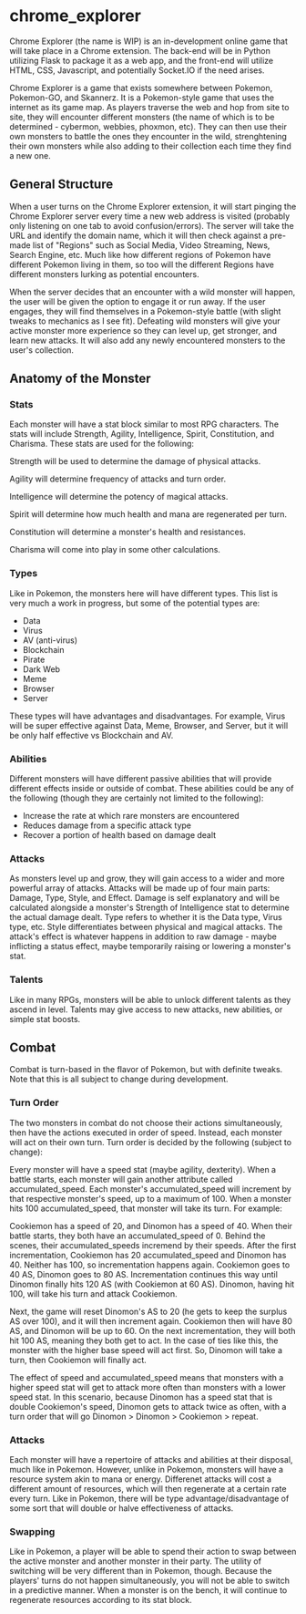 # chrome_explorer

Chrome Explorer (the name is WIP) is an in-development online game that will take place in a Chrome extension. The back-end will be in Python utilizing Flask to package it as a web app, and the front-end will utilize HTML, CSS, Javascript, and potentially Socket.IO if the need arises.

Chrome Explorer is a game that exists somewhere between Pokemon, Pokemon-GO, and Skannerz. It is a Pokemon-style game that uses the internet as its game map. As players traverse the web and hop from site to site, they will encounter different monsters (the name of which is to be determined - cybermon, webbies, phoxmon, etc). They can then use their own monsters to battle the ones they encounter in the wild, strenghtening their own monsters while also adding to their collection each time they find a new one.

## General Structure

When a user turns on the Chrome Explorer extension, it will start pinging the Chrome Explorer server every time a new web address is visited (probably only listening on one tab to avoid confusion/errors). The server will take the URL and identify the domain name, which it will then check against a pre-made list of "Regions" such as Social Media, Video Streaming, News, Search Engine, etc. Much like how different regions of Pokemon have different Pokemon living in them, so too will the different Regions have different monsters lurking as potential encounters.

When the server decides that an encounter with a wild monster will happen, the user will be given the option to engage it or run away. If the user engages, they will find themselves in a Pokemon-style battle (with slight tweaks to mechanics as I see fit). Defeating wild monsters will give your active monster more experience so they can level up, get stronger, and learn new attacks. It will also add any newly encountered monsters to the user's collection.

## Anatomy of the Monster

### Stats

Each monster will have a stat block similar to most RPG characters. The stats will include Strength, Agility, Intelligence, Spirit, Constitution, and Charisma. These stats are used for the following:

Strength will be used to determine the damage of physical attacks.

Agility will determine frequency of attacks and turn order.

Intelligence will determine the potency of magical attacks.

Spirit will determine how much health and mana are regenerated per turn.

Constitution will determine a monster's health and resistances.

Charisma will come into play in some other calculations.

### Types

Like in Pokemon, the monsters here will have different types. This list is very much a work in progress, but some of the potential types are:

* Data
* Virus
* AV (anti-virus)
* Blockchain
* Pirate
* Dark Web
* Meme
* Browser
* Server

These types will have advantages and disadvantages. For example, Virus will be super effective against Data, Meme, Browser, and Server, but it will be only half effective vs Blockchain and AV.

### Abilities

Different monsters will have different passive abilities that will provide different effects inside or outside of combat. These abilities could be any of the following (though they are certainly not limited to the following):

* Increase the rate at which rare monsters are encountered
* Reduces damage from a specific attack type
* Recover a portion of health based on damage dealt

### Attacks

As monsters level up and grow, they will gain access to a wider and more powerful array of attacks. Attacks will be made up of four main parts: Damage, Type, Style, and Effect. Damage is self explanatory and will be calculated alongside a monster's Strength of Intelligence stat to determine the actual damage dealt. Type refers to whether it is the Data type, Virus type, etc. Style differentiates between physical and magical attacks. The attack's effect is whatever happens in addition to raw damage - maybe inflicting a status effect, maybe temporarily raising or lowering a monster's stat.

### Talents

Like in many RPGs, monsters will be able to unlock different talents as they ascend in level. Talents may give access to new attacks, new abilities, or simple stat boosts.

## Combat

Combat is turn-based in the flavor of Pokemon, but with definite tweaks. Note that this is all subject to change during development.

### Turn Order

The two monsters in combat do not choose their actions simultaneously, then have the actions executed in order of speed. Instead, each monster will act on their own turn. Turn order is decided by the following (subject to change):

Every monster will have a speed stat (maybe agility, dexterity). When a battle starts, each monster will gain another attribute called accumulated_speed. Each monster's accumulated_speed will increment by that respective monster's speed, up to a maximum of 100. When a monster hits 100 accumulated_speed, that monster will take its turn. For example:

Cookiemon has a speed of 20, and Dinomon has a speed of 40. When their battle starts, they both have an accumulated_speed of 0. Behind the scenes, their accumulated_speeds incremend by their speeds. After the first incrementation, Cookiemon has 20 accumulated_speed and Dinomon has 40. Neither has 100, so incrementation happens again. Cookiemon goes to 40 AS, Dinomon goes to 80 AS. Incrementation continues this way until Dinomon finally hits 120 AS (with Cookiemon at 60 AS). Dinomon, having hit 100, will take his turn and attack Cookiemon.

Next, the game will reset Dinomon's AS to 20 (he gets to keep the surplus AS over 100), and it will then increment again. Cookiemon then will have 80 AS, and Dinomon will be up to 60. On the next incrementation, they will both hit 100 AS, meaning they both get to act. In the case of ties like this, the monster with the higher base speed will act first. So, Dinomon will take a turn, then Cookiemon will finally act.

The effect of speed and accumulated_speed means that monsters with a higher speed stat will get to attack more often than monsters with a lower speed stat. In this scenario, because Dinomon has a speed stat that is double Cookiemon's speed, Dinomon gets to attack twice as often, with a turn order that will go Dinomon > Dinomon > Cookiemon > repeat.

### Attacks

Each monster will have a repertoire of attacks and abilities at their disposal, much like in Pokemon. However, unlike in Pokemon, monsters will have a resource system akin to mana or energy. Differenet attacks will cost a different amount of resources, which will then regenerate at a certain rate every turn. Like in Pokemon, there will be type advantage/disadvantage of some sort that will double or halve effectiveness of attacks.

### Swapping

Like in Pokemon, a player will be able to spend their action to swap between the active monster and another monster in their party. The utility of switching will be very different than in Pokemon, though. Because the players' turns do not happen simultaneously, you will not be able to switch in a predictive manner. When a monster is on the bench, it will continue to regenerate resources according to its stat block.